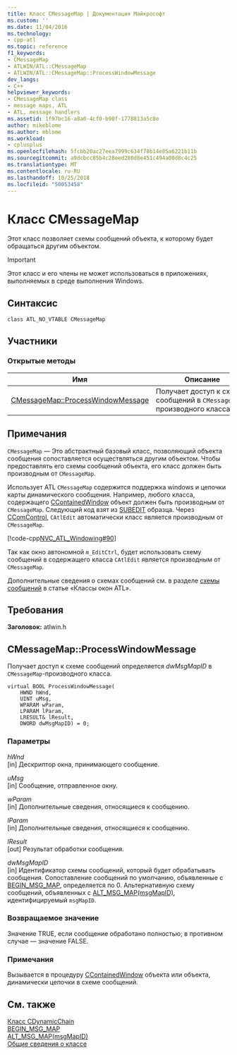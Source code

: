 ```yaml
---
title: Класс CMessageMap | Документация Майкрософт
ms.custom: ''
ms.date: 11/04/2016
ms.technology:
- cpp-atl
ms.topic: reference
f1_keywords:
- CMessageMap
- ATLWIN/ATL::CMessageMap
- ATLWIN/ATL::CMessageMap::ProcessWindowMessage
dev_langs:
- C++
helpviewer_keywords:
- CMessageMap class
- message maps, ATL
- ATL, message handlers
ms.assetid: 1f97bc16-a8a0-4cf0-b90f-1778813a5c8e
author: mikeblome
ms.author: mblome
ms.workload:
- cplusplus
ms.openlocfilehash: 5fcbb20ac27eea7999c634f78b14e85a6221b11b
ms.sourcegitcommit: a9dcbcc85b4c28eed280d8e451c494a00d8c4c25
ms.translationtype: MT
ms.contentlocale: ru-RU
ms.lasthandoff: 10/25/2018
ms.locfileid: "50053458"
---
```

# <a name="cmessagemap-class"></a>Класс CMessageMap

Этот класс позволяет схемы сообщений объекта, к которому будет обращаться другим объектом.

> [!IMPORTANT]
>  Этот класс и его члены не может использоваться в приложениях, выполняемых в среде выполнения Windows.

## <a name="syntax"></a>Синтаксис

```
class ATL_NO_VTABLE CMessageMap
```

## <a name="members"></a>Участники

### <a name="public-methods"></a>Открытые методы

|Имя|Описание|
|----------|-----------------|
|[CMessageMap::ProcessWindowMessage](#processwindowmessage)|Получает доступ к схеме сообщений в `CMessageMap`-производного класса.|

## <a name="remarks"></a>Примечания

`CMessageMap` — Это абстрактный базовый класс, позволяющий объекта сообщения сопоставляется осуществляться другим объектом. Чтобы предоставлять его схемы сообщений объекта, его класс должен быть производным от `CMessageMap`.

Использует ATL `CMessageMap` содержится поддержка windows и цепочки карты динамического сообщения. Например, любого класса, содержащего [CContainedWindow](../../atl/reference/ccontainedwindowt-class.md) объект должен быть производным от `CMessageMap`. Следующий код взят из [SUBEDIT](https://github.com/Microsoft/VCSamples/tree/master/VC2008Samples/ATL/Controls/SubEdit) образца. Через [CComControl](../../atl/reference/ccomcontrol-class.md), `CAtlEdit` автоматически класс является производным от `CMessageMap`.

[!code-cpp[NVC_ATL_Windowing#90](../../atl/codesnippet/cpp/cmessagemap-class_1.h)]

Так как окно автономной `m_EditCtrl`, будет использовать схему сообщений в содержащего класса `CAtlEdit` является производным от `CMessageMap`.

Дополнительные сведения о схемах сообщений см. в разделе [схемы сообщений](../../atl/message-maps-atl.md) в статье «Классы окон ATL».

## <a name="requirements"></a>Требования

**Заголовок:** atlwin.h

##  <a name="processwindowmessage"></a>  CMessageMap::ProcessWindowMessage

Получает доступ к схеме сообщений определяется *dwMsgMapID* в `CMessageMap`-производного класса.

```
virtual BOOL ProcessWindowMessage(
    HWND hWnd,
    UINT uMsg,
    WPARAM wParam,
    LPARAM lParam,
    LRESULT& lResult,
    DWORD dwMsgMapID) = 0;
```

### <a name="parameters"></a>Параметры

*hWnd*<br/>
[in] Дескриптор окна, принимающего сообщение.

*uMsg*<br/>
[in] Сообщение, отправленное окну.

*wParam*<br/>
[in] Дополнительные сведения, относящиеся к сообщению.

*lParam*<br/>
[in] Дополнительные сведения, относящиеся к сообщению.

*lResult*<br/>
[out] Результат обработки сообщения.

*dwMsgMapID*<br/>
[in] Идентификатор схемы сообщений, который будет обрабатывать сообщения. Сопоставление сообщений по умолчанию, объявленные с [BEGIN_MSG_MAP](message-map-macros-atl.md#begin_msg_map), определяется по 0. Альтернативную схему сообщений, объявленных с [ALT_MSG_MAP(msgMapID)](message-map-macros-atl.md#alt_msg_map), идентифицируемый `msgMapID`.

### <a name="return-value"></a>Возвращаемое значение

Значение TRUE, если сообщение обработано полностью; в противном случае — значение FALSE.

### <a name="remarks"></a>Примечания

Вызывается в процедуру [CContainedWindow](../../atl/reference/ccontainedwindowt-class.md) объекта или объекта, динамически цепочки в схеме сообщений.

## <a name="see-also"></a>См. также

[Класс CDynamicChain](../../atl/reference/cdynamicchain-class.md)<br/>
[BEGIN_MSG_MAP](message-map-macros-atl.md#begin_msg_map)<br/>
[ALT_MSG_MAP(msgMapID)](message-map-macros-atl.md#alt_msg_map)<br/>
[Общие сведения о классе](../../atl/atl-class-overview.md)
